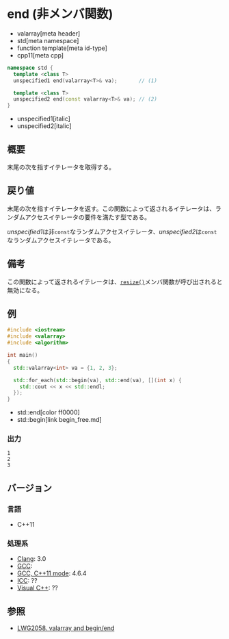 # end (非メンバ関数)
* valarray[meta header]
* std[meta namespace]
* function template[meta id-type]
* cpp11[meta cpp]

```cpp
namespace std {
  template <class T>
  unspecified1 end(valarray<T>& va);       // (1)

  template <class T>
  unspecified2 end(const valarray<T>& va); // (2)
}
```
* unspecified1[italic]
* unspecified2[italic]

## 概要
末尾の次を指すイテレータを取得する。


## 戻り値
末尾の次を指すイテレータを返す。この関数によって返されるイテレータは、ランダムアクセスイテレータの要件を満たす型である。

*unspecified1*は非`const`なランダムアクセスイテレータ、*unspecified2*は`const`なランダムアクセスイテレータである。


## 備考
この関数によって返されるイテレータは、[`resize()`](resize.md)メンバ関数が呼び出されると無効になる。


## 例
```cpp example
#include <iostream>
#include <valarray>
#include <algorithm>

int main()
{
  std::valarray<int> va = {1, 2, 3};

  std::for_each(std::begin(va), std::end(va), [](int x) {
    std::cout << x << std::endl;
  });
}
```
* std::end[color ff0000]
* std::begin[link begin_free.md]

### 出力
```
1
2
3
```


## バージョン
### 言語
- C++11

### 処理系
- [Clang](/implementation.md#clang): 3.0
- [GCC](/implementation.md#gcc): 
- [GCC, C++11 mode](/implementation.md#gcc): 4.6.4
- [ICC](/implementation.md#icc): ??
- [Visual C++](/implementation.md#visual_cpp): ??


## 参照
- [LWG2058. valarray and begin/end](http://www.open-std.org/jtc1/sc22/wg21/docs/lwg-defects.html#2058)


